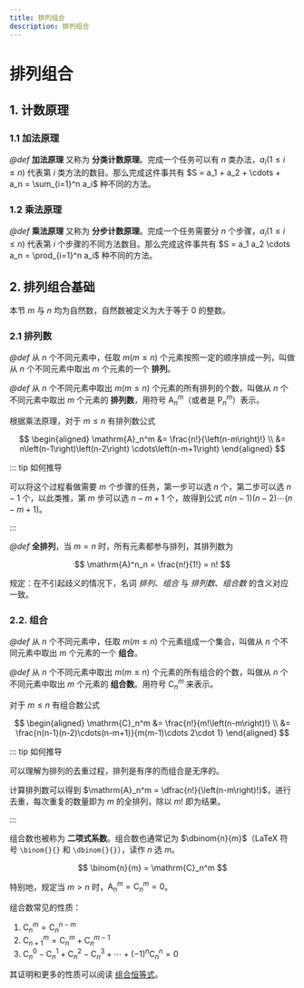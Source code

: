 ```yaml
---
title: 排列组合
description: 排列组合
---
```


# 排列组合

## 1. 计数原理

### 1.1 加法原理

*@def* **加法原理** 又称为 **分类计数原理**。完成一个任务可以有 $n$ 类办法，$a_i\left(1 \leqslant i \leqslant n\right)$ 代表第 $i$ 类方法的数目。那么完成这件事共有 $S = a_1 + a_2 + \cdots + a_n = \sum_{i=1}^n a_i$ 种不同的方法。

### 1.2 乘法原理

*@def* **乘法原理** 又称为 **分步计数原理**。完成一个任务需要分 $n$ 个步骤，$a_i\left(1 \leqslant i \leqslant n\right)$ 代表第 $i$ 个步骤的不同方法数目。那么完成这件事共有 $S = a_1 a_2 \cdots a_n = \prod_{i=1}^n a_i$ 种不同的方法。

## 2. 排列组合基础

本节 $m$ 与 $n$ 均为自然数，自然数被定义为大于等于 $0$ 的整数。

### 2.1 排列数

*@def* 从 $n$ 个不同元素中，任取 $m\left(m \leqslant n\right)$ 个元素按照一定的顺序排成一列，叫做从 $n$ 个不同元素中取出 $m$ 个元素的一个 **排列**。

*@def* 从 $n$ 个不同元素中取出 $m\left(m \leqslant n\right)$ 个元素的所有排列的个数，叫做从 $n$ 个不同元素中取出 $m$ 个元素的 **排列数**，用符号 $\mathrm{A}^m_n$（或者是 $\mathrm{P}^m_n$）表示。

根据乘法原理，对于 $m \leqslant n$ 有排列数公式

$$
\begin{aligned}
    \mathrm{A}_n^m
    &= \frac{n!}{\left(n-m\right)!} \\
    &= n\left(n-1\right)\left(n-2\right)
    \cdots\left(n-m+1\right)
\end{aligned}
$$

::: tip 如何推导

可以将这个过程看做需要 $m$ 个步骤的任务，第一步可以选 $n$ 个，第二步可以选 $n-1$ 个，以此类推，第 $m$ 步可以选 $n-m+1$ 个，故得到公式 $n\left(n-1\right)\left(n-2\right)\cdots\left(n-m+1\right)$。

:::

*@def* **全排列**，当 $m = n$ 时，所有元素都参与排列，其排列数为

$$
\mathrm{A}^n_n = \frac{n!}{1!} = n!
$$

规定：在不引起歧义的情况下，名词 *排列*、*组合* 与 *排列数*、*组合数* 的含义对应一致。

### 2.2. 组合

*@def* 从 $n$ 个不同元素中，任取 $m\left(m \leqslant n\right)$ 个元素组成一个集合，叫做从 $n$ 个不同元素中取出 $m$ 个元素的一个 **组合**。

*@def* 从 $n$ 个不同元素中取出 $m\left(m \leqslant n\right)$ 个元素的所有组合的个数，叫做从 $n$ 个不同元素中取出 $m$ 个元素的 **组合数**。用符号 $\mathrm{C}^m_n$ 来表示。

对于 $m \leqslant n$ 有组合数公式

$$
\begin{aligned}
    \mathrm{C}_n^m
    &= \frac{n!}{m!\left(n-m\right)!} \\
    &= \frac{n(n-1)(n-2)\cdots(n-m+1)}{m(m-1)\cdots 2\cdot 1}
\end{aligned}
$$

::: tip 如何推导

可以理解为排列的去重过程，排列是有序的而组合是无序的。

计算排列数可以得到 $\mathrm{A}_n^m = \dfrac{n!}{\left(n-m\right)!}$，进行去重，每次重复的数量即为 $m$ 的全排列，除以 $m!$ 即为结果。

:::

组合数也被称为 **二项式系数**。组合数也通常记为 $\dbinom{n}{m}$（LaTeX 符号 `\binom{}{}` 和 `\dbinom{}{}`），读作 $n$ 选 $m$。

$$
\binom{n}{m} = \mathrm{C}_n^m
$$

特别地，规定当 $m > n$ 时，$\mathrm{A}_n^m = \mathrm{C}_n^m = 0$。

组合数常见的性质：
1. $\mathrm{C}_n^m = \mathrm{C}_n^{n-m}$
2. $\mathrm{C}_{n+1}^m = \mathrm{C}_n^m+\mathrm{C}_n^{m-1}$
3. $\mathrm{C}_n^0 - \mathrm{C}_n^1 + \mathrm{C}_n^2 - \mathrm{C}_n^3 + \cdots + (-1)^n\mathrm{C}_n^n = 0$

其证明和更多的性质可以阅读 [组合恒等式](./combinatorial-identity.md)。
